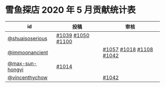 # 雪鱼探店 2020 年 5 月贡献统计表

| id | 投稿 | 审核 |
| -- | --- | --- |
| [@shuaisoserious](https://github.com/shuaisoserious) | [#1039](/../../issues/1039) [#1050](/../../issues/1050) [#1100](/../../issues/1100) | |
| [@immoonancient](https://github.com/immoonancient) | | [#1057](/../../issues/1057) [#1018](/../../issues/1018) [#1108](/../../issues/1108) [#1042](/../../issues/1042) |
| [@max-sun-hongyi](https://github.com/max-sun-hongyi) | [#1014](/../../issues/1014) | |
| [@vincenthychow](https://github.com/vincenthychow) | | [#1042](/../../issues/1042) |